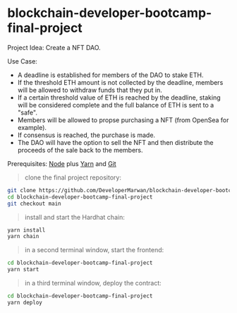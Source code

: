 # blockchain-developer-bootcamp-final-project

Project Idea: 
Create a NFT DAO.

Use Case:
- A deadline is established for members of the DAO to stake ETH.
- If the threshold ETH amount is not collected by the deadline, members will be allowed to withdraw funds that they put in.
- If a certain threshold value of ETH is reached by the deadline, staking will be considered complete and the full balance of ETH is sent to a "safe".
- Members will be allowed to propse purchasing a NFT (from OpenSea for example).
- If consensus is reached, the purchase is made.
- The DAO will have the option to sell the NFT and then distribute the proceeds of the sale back to the members.

Prerequisites: [Node](https://nodejs.org/en/download/) plus [Yarn](https://classic.yarnpkg.com/en/docs/install/) and [Git](https://git-scm.com/downloads)

> clone the final project repository:

```bash
git clone https://github.com/DeveloperMarwan/blockchain-developer-bootcamp-final-project.git
cd blockchain-developer-bootcamp-final-project
git checkout main
```

> install and start the‍ Hardhat chain:

```bash
yarn install
yarn chain
```

> in a second terminal window, start the frontend:

```bash
cd blockchain-developer-bootcamp-final-project
yarn start
```

> in a third terminal window, deploy the contract:

```bash
cd blockchain-developer-bootcamp-final-project
yarn deploy
```



